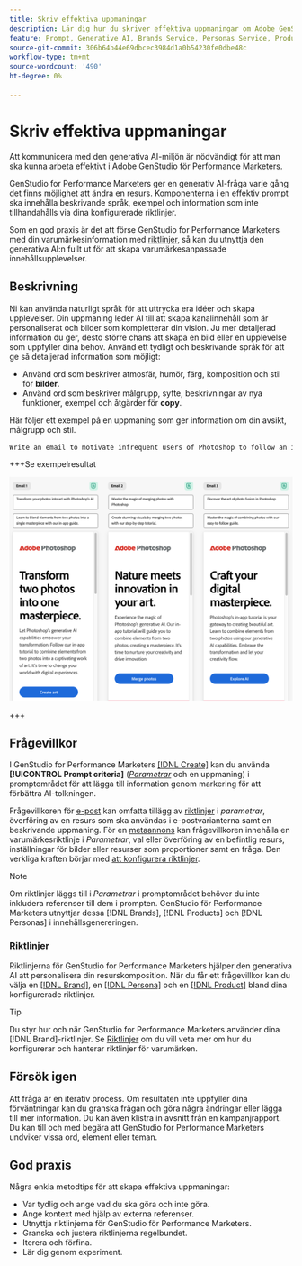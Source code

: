 ```yaml
---
title: Skriv effektiva uppmaningar
description: Lär dig hur du skriver effektiva uppmaningar om Adobe GenStudio för Performance Marketers.
feature: Prompt, Generative AI, Brands Service, Personas Service, Products Service, Guidelines
source-git-commit: 306b64b44e69dbcec3984d1a0b54230fe0dbe48c
workflow-type: tm+mt
source-wordcount: '490'
ht-degree: 0%

---
```



# Skriv effektiva uppmaningar

Att kommunicera med den generativa AI-miljön är nödvändigt för att man ska kunna arbeta effektivt i Adobe GenStudio för Performance Marketers.

GenStudio for Performance Marketers ger en generativ AI-fråga varje gång det finns möjlighet att ändra en resurs. Komponenterna i en effektiv prompt ska innehålla beskrivande språk, exempel och information som inte tillhandahålls via dina konfigurerade riktlinjer.

Som en god praxis är det att förse GenStudio for Performance Marketers med din varumärkesinformation med [riktlinjer](/help/user-guide/guidelines/overview.md), så kan du utnyttja den generativa AI:n fullt ut för att skapa varumärkesanpassade innehållsupplevelser.

## Beskrivning

Ni kan använda naturligt språk för att uttrycka era idéer och skapa upplevelser. Din uppmaning leder AI till att skapa kanalinnehåll som är personaliserat och bilder som kompletterar din vision. Ju mer detaljerad information du ger, desto större chans att skapa en bild eller en upplevelse som uppfyller dina behov. Använd ett tydligt och beskrivande språk för att ge så detaljerad information som möjligt:

- Använd ord som beskriver atmosfär, humör, färg, komposition och stil för **bilder**.
- Använd ord som beskriver målgrupp, syfte, beskrivningar av nya funktioner, exempel och åtgärder för **copy**.

Här följer ett exempel på en uppmaning som ger information om din avsikt, målgrupp och stil.

```bash
Write an email to motivate infrequent users of Photoshop to follow an in-app tutorial that teaches them to combine elements of two photos into a beautiful work of art. Highlight the generative AI capabilities of Photoshop and use references to natural imagery.
```

+++Se exempelresultat

![tre genererade e-postmeddelanden](/help/assets/sample-email.png)

+++

## Frågevillkor

I GenStudio for Performance Marketers [[!DNL Create]](/help/user-guide/create/overview.md) kan du använda **[!UICONTROL Prompt criteria]** ([_Parametrar_](/help/user-guide/create/overview.md#parameters) och en uppmaning) i promptområdet för att lägga till information genom markering för att förbättra AI-tolkningen.

Frågevillkoren för [e-post](/help/tutorials/create-email-experience.md) kan omfatta tillägg av [riktlinjer](/help/user-guide/guidelines/overview.md) i _parametrar_, överföring av en resurs som ska användas i e-postvarianterna samt en beskrivande uppmaning. För en [metaannons](/help/tutorials/create-meta-ad.md) kan frågevillkoren innehålla en varumärkesriktlinje i _Parametrar_, val eller överföring av en befintlig resurs, inställningar för bilder eller resurser som proportioner samt en fråga. Den verkliga kraften börjar med [att konfigurera riktlinjer](/help/user-guide/guidelines/add-guidelines.md).

>[!NOTE]
>
>Om riktlinjer läggs till i _Parametrar_ i promptområdet behöver du inte inkludera referenser till dem i prompten. GenStudio för Performance Marketers utnyttjar dessa [!DNL Brands], [!DNL Products] och [!DNL Personas] i innehållsgenereringen.

### Riktlinjer

Riktlinjerna för GenStudio for Performance Marketers hjälper den generativa AI att personalisera din resurskomposition. När du får ett frågevillkor kan du välja en [[!DNL Brand]](/help/user-guide/guidelines/brands.md), en [[!DNL Persona]](/help/user-guide/guidelines/personas.md) och en [[!DNL Product]](/help/user-guide/guidelines/products.md) bland dina konfigurerade riktlinjer.

>[!TIP]
>
>Du styr hur och när GenStudio for Performance Marketers använder dina [!DNL Brand]-riktlinjer. Se [Riktlinjer](/help/user-guide/guidelines/overview.md) om du vill veta mer om hur du konfigurerar och hanterar riktlinjer för varumärken.

## Försök igen

Att fråga är en iterativ process. Om resultaten inte uppfyller dina förväntningar kan du granska frågan och göra några ändringar eller lägga till mer information. Du kan även klistra in avsnitt från en kampanjrapport. Du kan till och med begära att GenStudio for Performance Marketers undviker vissa ord, element eller teman.

## God praxis

Några enkla metodtips för att skapa effektiva uppmaningar:

- Var tydlig och ange vad du ska göra och inte göra.
- Ange kontext med hjälp av externa referenser.
- Utnyttja riktlinjerna för GenStudio för Performance Marketers.
- Granska och justera riktlinjerna regelbundet.
- Iterera och förfina.
- Lär dig genom experiment.
